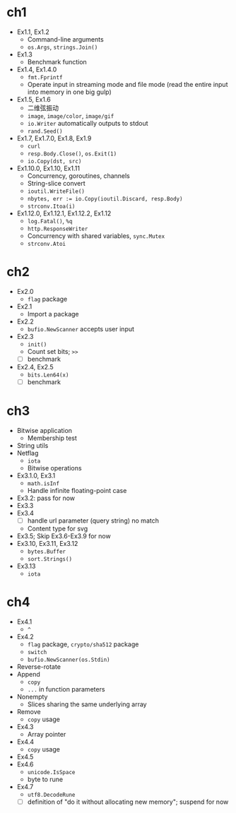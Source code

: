 # ch1
- Ex1.1, Ex1.2
    - Command-line arguments
    - `os.Args`, `strings.Join()`
- Ex1.3
    - Benchmark function
- Ex1.4, Ex1.4.0
    - `fmt.Fprintf`
    - Operate input in streaming mode and file mode (read the entire input into memory in one big gulp)
- Ex1.5, Ex1.6
    - 二维弦振动
    - `image`, `image/color`, `image/gif`
    - `io.Writer` automatically outputs to stdout
    - `rand.Seed()`
- Ex1.7, Ex1.7.0, Ex1.8, Ex1.9
    - `curl`
    - `resp.Body.Close()`, `os.Exit(1)`
    - `io.Copy(dst, src)`
- Ex1.10.0, Ex1.10, Ex1.11
    - Concurrency, goroutines, channels
    - String-slice convert
    - `ioutil.WriteFile()`
    - `nbytes, err := io.Copy(ioutil.Discard, resp.Body)`
    - `strconv.Itoa(i)`
- Ex1.12.0, Ex1.12.1, Ex1.12.2, Ex1.12
    - `log.Fatal()`, `%q`
    - `http.ResponseWriter`
    - Concurrency with shared variables, `sync.Mutex`
    - `strconv.Atoi`
# ch2
- Ex2.0
    - `flag` package
- Ex2.1
    - Import a package
- Ex2.2
    - `bufio.NewScanner` accepts user input
- Ex2.3
    - `init()`
    - Count set bits; `>>`
    - [ ] benchmark
- Ex2.4, Ex2.5
    - `bits.Len64(x)`
    - [ ] benchmark
# ch3
- Bitwise application
    - Membership test
- String utils
- Netflag
    - `iota`
    - Bitwise operations
- Ex3.1.0, Ex3.1
    - `math.isInf`
    - Handle infinite floating-point case
- Ex3.2: pass for now
- Ex3.3
- Ex3.4
    - [ ] handle url parameter (query string) no match
    - Content type for svg
- Ex3.5; Skip Ex3.6-Ex3.9 for now
- Ex3.10, Ex3.11, Ex3.12
    - `bytes.Buffer`
    - `sort.Strings()`
- Ex3.13
    - `iota`
# ch4
- Ex4.1
    - `^`
- Ex4.2
    - `flag` package, `crypto/sha512` package
    - `switch`
    - `bufio.NewScanner(os.Stdin)`
- Reverse-rotate
- Append
    - `copy`
    - `...` in function parameters
- Nonempty
    - Slices sharing the same underlying array
- Remove
    - `copy` usage
- Ex4.3
    - Array pointer
- Ex4.4
    - `copy` usage
- Ex4.5
- Ex4.6
    - `unicode.IsSpace`
    - byte to rune
- Ex4.7
    - `utf8.DecodeRune`
    - [ ] definition of "do it without allocating new memory"; suspend for now
